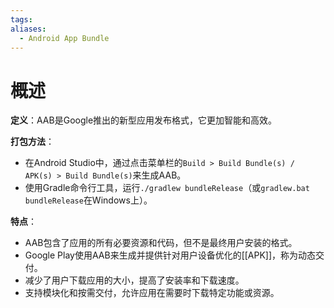 ```yaml
---
tags: 
aliases:
  - Android App Bundle
---
```


# 概述
**定义**：AAB是Google推出的新型应用发布格式，它更加智能和高效。

**打包方法**：
- 在Android Studio中，通过点击菜单栏的`Build > Build Bundle(s) / APK(s) > Build Bundle(s)`来生成AAB。
- 使用Gradle命令行工具，运行`./gradlew bundleRelease`（或`gradlew.bat bundleRelease`在Windows上）。

**特点**：
- AAB包含了应用的所有必要资源和代码，但不是最终用户安装的格式。
- Google Play使用AAB来生成并提供针对用户设备优化的[[APK]]，称为动态交付。
- 减少了用户下载应用的大小，提高了安装率和下载速度。
- 支持模块化和按需交付，允许应用在需要时下载特定功能或资源。
